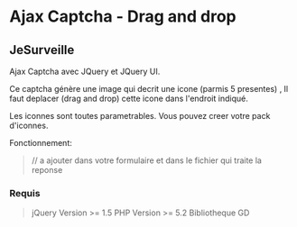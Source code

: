 Ajax Captcha - Drag and drop 
====================

JeSurveille
---------------------
Ajax Captcha  avec JQuery et JQuery UI.

Ce captcha génère une image qui decrit une icone (parmis 5 presentes) , Il faut deplacer (drag and drop) cette icone dans l'endroit indiqué.

Les iconnes sont toutes parametrables. Vous pouvez creer votre pack d'iconnes.

Fonctionnement:
>// a ajouter dans votre formulaire et dans le fichier qui traite la reponse
><?php
>session_start();
>include "captcha/captcha.php";
>$captcha = new Captcha;
>?>



### Requis

> jQuery Version >= 1.5 
> PHP Version >= 5.2
> Bibliotheque GD